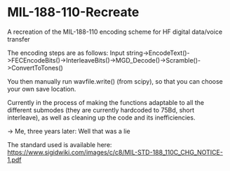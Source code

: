 # MIL-188-110-Recreate
A recreation of the MIL-188-110 encoding scheme for HF digital data/voice transfer

The encoding steps are as follows:
Input string->EncodeText()->FECEncodeBits()->InterleaveBits()->MGD_Decode()->Scramble()->ConvertToTones()

You then manually run wavfile.write() (from scipy), so that you can choose your own save location.

Currently in the process of making the functions adaptable to all the different submodes (they are currently hardcoded to 75Bd, short interleave), as well as cleaning up the code and its inefficiencies.

-> Me, three years later: Well that was a lie

The standard used is available here: https://www.sigidwiki.com/images/c/c8/MIL-STD-188_110C_CHG_NOTICE-1.pdf
